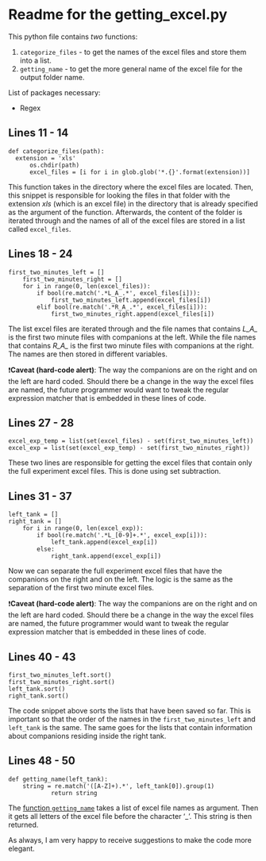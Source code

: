 # Readme for the getting_excel.py

This python file contains _two_ functions:
  1. `categorize_files` - to get the names of the excel files and store them into a list.
  1. `getting_name` - to get the more general name of the excel file for the output folder name.

List of packages necessary:
  - Regex

## Lines 11 - 14

```
def categorize_files(path):
  extension = 'xls'
	  os.chdir(path)
	  excel_files = [i for i in glob.glob('*.{}'.format(extension))]
```

This function takes in the directory where the excel files are located. Then, this snippet is responsible for looking the files in that folder with the extension _xls_ (which is an excel file) in the directory that is already specified as the argument of the function. Afterwards, the content of the folder is iterated through and the names of all of the excel files are stored in a list called `excel_files`.

## Lines 18 - 24

```
first_two_minutes_left = []
	first_two_minutes_right = []
	for i in range(0, len(excel_files)):
		if bool(re.match('.*L_A_.*', excel_files[i])):
			first_two_minutes_left.append(excel_files[i])
		elif bool(re.match('.*R_A_.*', excel_files[i])):
			first_two_minutes_right.append(excel_files[i])
```

The list excel files are iterated through and the file names that contains *L_A_* is the first two minute files with companions at the left. While the file names that contains *R_A_* is the first two minute files with companions at the right. The names are then stored in different variables.

❗️**Caveat (hard-code alert)**: The way the companions are on the right and on the left are hard coded. Should there be a change in the way the excel files are named, the future programmer would want to tweak the regular expression matcher that is embedded in these lines of code.

## Lines 27 - 28

```
excel_exp_temp = list(set(excel_files) - set(first_two_minutes_left))
excel_exp = list(set(excel_exp_temp) - set(first_two_minutes_right))
```

These two lines are responsible for getting the excel files that contain only the full experiment excel files. This is done using set subtraction.

## Lines 31 - 37

```
left_tank = []
right_tank = []
	for i in range(0, len(excel_exp)):
		if bool(re.match('.*L_[0-9]+.*', excel_exp[i])):
			left_tank.append(excel_exp[i])
		else:
			right_tank.append(excel_exp[i])
```

Now we can separate the full experiment excel files that have the companions on the right and on the left. The logic is the same as the separation of the first two minute excel files.

❗️**Caveat (hard-code alert)**: The way the companions are on the right and on the left are hard coded. Should there be a change in the way the excel files are named, the future programmer would want to tweak the regular expression matcher that is embedded in these lines of code.

## Lines 40 - 43

```
first_two_minutes_left.sort()
first_two_minutes_right.sort()
left_tank.sort()
right_tank.sort()
```

The code snippet above sorts the lists that have been saved so far. This is important so that the order of the names in the `first_two_minutes_left` and `left_tank` is the same. The same goes for the lists that contain information about companions residing inside the right tank.

## Lines 48 - 50

```
def getting_name(left_tank):
	string = re.match('([A-Z]+).*', left_tank[0]).group(1)
    		return string
```

The [function `getting_name`](#Readme-for-the-getting_excel.py) takes a list of excel file names as argument. Then it gets all letters of the excel file before the character ‘_’. This string is then returned.

As always, I am very happy to receive suggestions to make the code more elegant.
